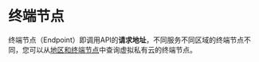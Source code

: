 # 终端节点<a name="vpc_api00_0002"></a>

终端节点（Endpoint）即调用API的**请求地址**，不同服务不同区域的终端节点不同，您可以从[地区和终端节点](https://developer.huaweicloud.com/endpoint?VPC)中查询虚拟私有云的终端节点。

